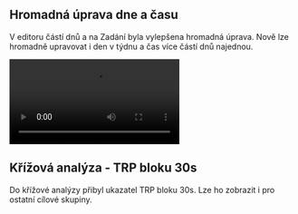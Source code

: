 ﻿---
categories: [fenix]
layout: fenix
---
## Hromadná úprava dne a času
V editoru částí dnů a na Zadání byla vylepšena hromadná úprava. Nově lze hromadně upravovat i den v týdnu a čas více částí dnů najednou. 

 <video src="{{site.url}}/data/multieditdenacas.mp4" type="video/mp4" controls>Hromadná úprava dne a času</video>
 
## Křížová analýza - TRP bloku 30s
Do křížové analýzy přibyl ukazatel TRP bloku 30s. Lze ho zobrazit i pro ostatní cílové skupiny.
 






